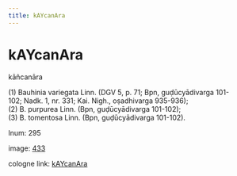```yaml
---
title: kAYcanAra
---
```


# kAYcanAra

kāñcanāra  <div n="P" />(1) Bauhinia variegata Linn. (DGV 5, p. 71; Bpn, guḍūcyādivarga 101- <div n="lb" />102; Nadk. 1, nr. 331; Kai. Nigh., oṣadhivarga 935-936); <div n="P" />(2) B. purpurea Linn. (Bpn, guḍūcyādivarga 101-102); <div n="P" />(3) B. tomentosa Linn. (Bpn, guḍūcyādivarga 101-102).

lnum: 295

image: [433](https://www.sanskrit-lexicon.uni-koeln.de/scans/csl-apidev/servepdf.php?dict=snp&page=433)

cologne link: [kAYcanAra](https://sanskrit-lexicon.uni-koeln.de/scans/csl-apidev/getword.php?dict=snp&key=kAYcanAra)

